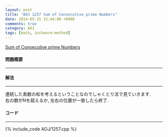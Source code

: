 ```yaml
---
layout: post
title: "AOJ 1257 Sum of Consecutive prime Numbers"
date: 2014-05-15 15:44:08 +0900
comments: true
category: AOJ
tags: [math, inchworm-method]
---
```


[Sum of Consecutive prime Numbers](http://judge.u-aizu.ac.jp/onlinejudge/description.jsp?id=1257)

#### 問題概要

****

#### 解法

****

連続した素数の和を考えるということなのでしゃくとり法で見ていきます.  
右の数がNを超えるか, 左右の位置が一致したら終了.  

#### コード

****

{% include_code AOJ/1257.cpp %}
